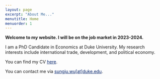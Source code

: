 ```yaml
---
layout: page
excerpt: "About Me..."
menutitle: Home
menuorder: 1
---
```


**Welcome to my website. I will be on the job market in 2023-2024.**

I am a PhD Candidate in Economics at Duke University. My research interests include international trade, development, and political economy.

You can find my CV <a href="https://sungjuwu.github.io/documents/CV_sungjuwu.pdf" target="_blank"><span style="color:#012169"><u>here</u></span></a>.

You can contact me via <a href = "mailto: sungju.wu@duke.edu"><span style="color:#012169"><u>sungju.wu[at]duke.edu</u></span></a>.
